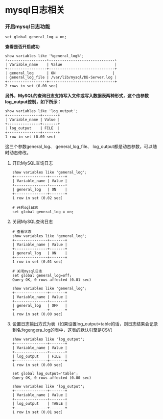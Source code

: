 # mysql日志相关

### 开启mysql日志功能

```mysql
set global general_log = on;
```

**查看是否开启成功**

```mysql
show variables like '%general_log%';
+------------------+------------------------------+
| Variable_name    | Value                        |
+------------------+------------------------------+
| general_log      | ON                          |
| general_log_file | /var/lib/mysql/DB-Server.log |
+------------------+------------------------------+
2 rows in set (0.00 sec)
```

**另外，MySQL的查询日志支持写入文件或写入数据表两种形式，这个由参数log_output控制，如下所示：**

```mysql
show variables like 'log_output';
+---------------+-------+
| Variable_name | Value |
+---------------+-------+
| log_output    | FILE  |
+---------------+-------+
1 row in set (0.00 sec)
```

这三个参数general_log、 general_log_file、 log_output都是动态参数，可以随时动态修改。

1.  开启MySQL查询日志

    ```mysql
    show variables like 'general_log';
    +---------------+-------+
    | Variable_name | Value |
    +---------------+-------+
    | general_log   | ON    |
    +---------------+-------+
    1 row in set (0.02 sec)
    
    # 开启sql日志
    set global general_log = on;
    ```

2.  关闭MySQL查询日志

    ```mysql
    # 查看状态
    show variables like 'general_log';
    +---------------+-------+
    | Variable_name | Value |
    +---------------+-------+
    | general_log   | ON    |
    +---------------+-------+
    1 row in set (0.01 sec)
    
    # 关闭mysql日志
    set global general_log=off;
    Query OK, 0 rows affected (0.01 sec)
    
    show variables like 'general_log';
    +---------------+-------+
    | Variable_name | Value |
    +---------------+-------+
    | general_log   | OFF   |
    +---------------+-------+
    1 row in set (0.00 sec)
    ```

3.  设置日志输出方式为表（如果设置log_output=table的话，则日志结果会记录到名为gengera_log的表中，这表的默认引擎是CSV）

    ```mysql
    show variables like 'log_output';
    +---------------+-------+
    | Variable_name | Value |
    +---------------+-------+
    | log_output    | FILE  |
    +---------------+-------+
    1 row in set (0.00 sec)
     
    set global log_output='table';
    Query OK, 0 rows affected (0.00 sec)
     
    show variables like 'log_output';
    +---------------+-------+
    | Variable_name | Value |
    +---------------+-------+
    | log_output    | TABLE |
    +---------------+-------+
    1 row in set (0.01 sec)
    ```

    


